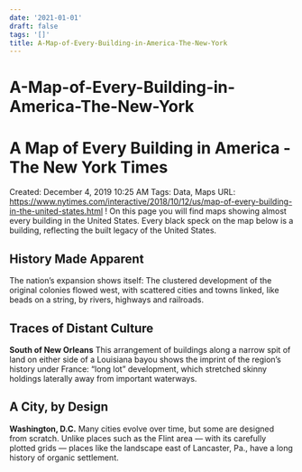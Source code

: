 ```yaml
---
date: '2021-01-01'
draft: false
tags: '[]'
title: A-Map-of-Every-Building-in-America-The-New-York
---
```


# A-Map-of-Every-Building-in-America-The-New-York

# A Map of Every Building in America - The New York Times
Created: December 4, 2019 10:25 AM
Tags: Data, Maps
URL: https://www.nytimes.com/interactive/2018/10/12/us/map-of-every-building-in-the-united-states.html
!
On this page you will find maps showing almost every building in the United States.
Every black speck on the map below is a building, reflecting the built legacy of the United States.
## History Made Apparent
The nation’s expansion shows itself: The clustered development of the original colonies flowed west, with scattered cities and towns linked, like beads on a string, by rivers, highways and railroads.
## Traces of Distant Culture
**South of New Orleans** This arrangement of buildings along a narrow spit of land on either side of a Louisiana bayou shows the imprint of the region’s history under France: “long lot” development, which stretched skinny holdings laterally away from important waterways.
## A City, by Design
**Washington, D.C.** Many cities evolve over time, but some are designed from scratch.
Unlike places such as the Flint area — with its carefully plotted grids — places like the landscape east of Lancaster, Pa., have a long history of organic settlement.
